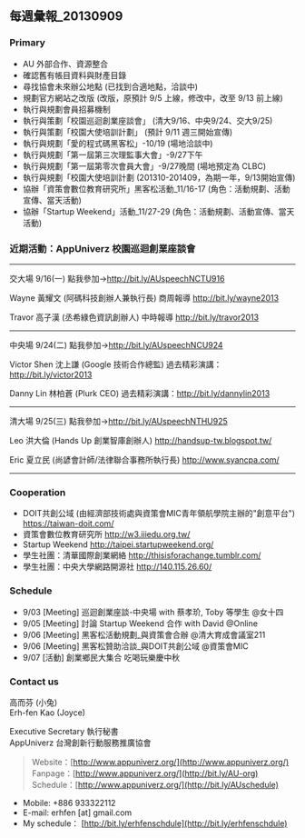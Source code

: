 ## 每週彙報_20130909

### Primary
* AU 外部合作、資源整合
* 確認舊有帳目資料與財產目錄
* 尋找協會未來辦公地點 (已找到合適地點，洽談中)
* 規劃官方網站之改版 (改版，原預計 9/5 上線，修改中，改至 9/13 前上線) 
* 執行與規劃會員招募機制
* 執行與策劃「校園巡迴創業座談會」 (清大9/16、中央9/24、交大9/25)
* 執行與策劃「校園大使培訓計劃」 (預計 9/11 週三開始宣傳)
* 執行與規劃「愛的程式碼黑客松」-10/19 (場地洽談中)
* 執行與規劃「第一屆第三次理監事大會」-9/27下午 
* 執行與規劃「第一屆第零次會員大會」-9/27晚間 (場地預定為 CLBC)
* 執行與規劃「校園大使培訓計劃 (201310-201409，為期一年，9/13開始宣傳)
* 協辦「資策會數位教育研究所」黑客松活動_11/16-17 (角色：活動規劃、活動宣傳、當天活動)
* 協辦「Startup Weekend」活動_11/27-29 (角色：活動規劃、活動宣傳、當天活動)


### 近期活動：AppUniverz 校園巡迴創業座談會
----------------------------
交大場 9/16(一)
點我參加→http://bit.ly/AUspeechNCTU916

Wayne 黃耀文 (阿碼科技創辦人兼執行長)
商周報導 http://bit.ly/wayne2013

Travor 高子漢 (丞希綠色資訊創辦人)
中時報導 http://bit.ly/travor2013

----------------------------
中央場 9/24(二)
點我參加→http://bit.ly/AUspeechNCU924

Victor Shen 沈上謙 (Google 技術合作總監)
過去精彩演講：http://bit.ly/victor2013

Danny Lin 林柏蒼 (Plurk CEO)
過去精彩演講：http://bit.ly/dannylin2013

----------------------------
清大場 9/25(三)
點我參加→http://bit.ly/AUspeechNTHU925

Leo 洪大倫 (Hands Up 創業智庫創辦人)
http://handsup-tw.blogspot.tw/

Eric 夏立民 (尚諺會計師/法律聯合事務所執行長)
http://www.syancpa.com/

----------------------------


### Cooperation
* DOIT共創公域 (由經濟部技術處與資策會MIC青年領航學院主辦的"創意平台") https://taiwan-doit.com/
* 資策會數位教育研究所 http://w3.iiiedu.org.tw/
* Startup Weekend http://taipei.startupweekend.org/
* 學生社團：清華國際創業網絡 http://thisisforachange.tumblr.com/
* 學生社團：中央大學網路開源社 http://140.115.26.60/


### Schedule
* 9/03 [Meeting] 巡迴創業座談-中央場 with 蔡孝玠, Toby 等學生 @女十四
* 9/05 [Meeting] 討論 Startup Weekend 合作 with David @Online
* 9/06 [Meeting] 黑客松活動規劃_與資策會合辦 @清大育成會議室211
* 9/06 [Meeting] 黑客松贊助洽談_與DOIT共創公域 @資策會MIC
* 9/07 [活動] 創業鄉民大集合 吃喝玩樂慶中秋


### Contact us

高而芬 (小兔) <br/>
Erh-fen Kao (Joyce) <br/>

Executive Secretary 執行秘書 <br/>
AppUniverz 台灣創新行動服務推廣協會 <br/>
> Website：[http://www.appuniverz.org/](http://www.appuniverz.org/) <br/>
> Fanpage：[http://www.appuniverz.org/](http://bit.ly/AU-org) <br/>
> Schedule：[http://www.appuniverz.org/](http://bit.ly/AUschedule) <br/>

* Mobile: +886 933322112 
* E-mail: erhfen [at] gmail.com 
* My schedule： [http://bit.ly/erhfenschdule](http://bit.ly/erhfenschdule)
